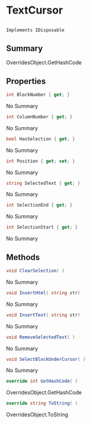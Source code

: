 # TextCursor

## 
```c#
Implements IDisposable
```

## Summary

OverridesObject.GetHashCode
## Properties

```c#
int BlockNumber { get; } 
```
No Summary
```c#
int ColumnNumber { get; } 
```
No Summary
```c#
bool HasSelection { get; } 
```
No Summary
```c#
int Position { get; set; } 
```
No Summary
```c#
string SelectedText { get; } 
```
No Summary
```c#
int SelectionEnd { get; } 
```
No Summary
```c#
int SelectionStart { get; } 
```
No Summary
## Methods

```c#
void ClearSelection( ) 
```
No Summary
```c#
void InsertHtml( string str) 
```
No Summary
```c#
void InsertText( string str) 
```
No Summary
```c#
void RemoveSelectedText( ) 
```
No Summary
```c#
void SelectBlockUnderCursor( ) 
```
No Summary
```c#
override int GetHashCode( ) 
```
OverridesObject.GetHashCode
```c#
override string ToString( ) 
```
OverridesObject.ToString

